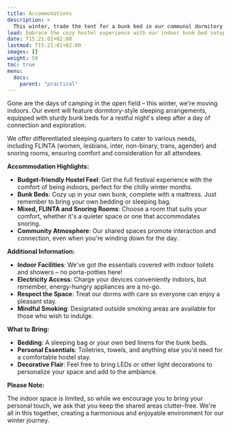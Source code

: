 ```yaml
---
title: Accommodations
description: >
  This winter, trade the tent for a bunk bed in our communal dormitory style accommodations. Think budget hostel vibes, with the warmth and camaraderie of a shared space.
lead: Embrace the cozy hostel experience with our indoor bunk bed setup.
date: T15:21:01+02:00
lastmod: T15:21:01+02:00
images: []
weight: 50
toc: true
menu: 
  docs:
    parent: "practical"
---
```

Gone are the days of camping in the open field – this winter, we're moving indoors. Our event will feature dormitory-style sleeping arrangements, equipped with sturdy bunk beds for a restful night's sleep after a day of connection and exploration.

We offer differentiated sleeping quarters to cater to various needs, including FLINTA (women, lesbians, inter, non-binary, trans, agender) and snoring rooms, ensuring comfort and consideration for all attendees.

**Accommodation Highlights:**

* **Budget-friendly Hostel Feel**: Get the full festival experience with the comfort of being indoors, perfect for the chilly winter months.
* **Bunk Beds**: Cozy up in your own bunk, complete with a mattress. Just remember to bring your own bedding or sleeping bag.
* **Mixed, FLINTA and Snoring Rooms**: Choose a room that suits your comfort, whether it's a quieter space or one that accommodates snoring.
* **Community Atmosphere**: Our shared spaces promote interaction and connection, even when you're winding down for the day.

**Additional Information:**

* **Indoor Facilities**: We've got the essentials covered with indoor toilets and showers – no porta-potties here!
* **Electricity Access**: Charge your devices conveniently indoors, but remember, energy-hungry appliances are a no-go.
* **Respect the Space**: Treat our dorms with care so everyone can enjoy a pleasant stay.
* **Mindful Smoking**: Designated outside smoking areas are available for those who wish to indulge.

**What to Bring:**

* **Bedding**: A sleeping bag or your own bed linens for the bunk beds.
* **Personal Essentials**: Toiletries, towels, and anything else you'd need for a comfortable hostel stay.
* **Decorative Flair**: Feel free to bring LEDs or other light decorations to personalize your space and add to the ambiance.

**Please Note:**

The indoor space is limited, so while we encourage you to bring your personal touch, we ask that you keep the shared areas clutter-free. We're all in this together, creating a harmonious and enjoyable environment for our winter journey.
